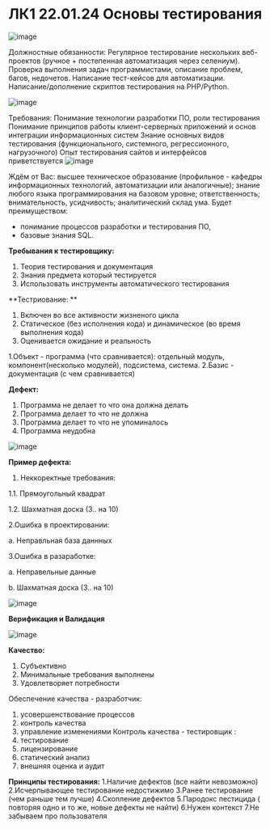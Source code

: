 # ЛК1 22.01.24 Основы тестирования
![image](https://github.com/son4ez1/6sem/assets/113089517/f032cd7f-cf0a-427b-97a2-7e98b3ae541c)

Должностные обязанности:
Регулярное тестирование нескольких веб-проектов (ручное + постепенная автоматизация через селениум).
Проверка выполнения задач программистами, описание проблем, багов, недочетов.
Написание тест-кейсов для автоматизации.
Написание/дополнение скриптов тестирования на PHP/Python.

![image](https://github.com/son4ez1/6sem/assets/113089517/5b642917-9bb9-487b-80e4-5f87c56fa351)

Требования:
​​​​​Понимание технологии разработки ПО, роли тестирования
Понимание принципов работы клиент-серверных приложений и основ интеграции информационных систем
Знание основных видов тестирования (функционального, системного, регрессионного, нагрузочного)
Опыт тестирования сайтов и интерфейсов приветствуется
![image](https://github.com/son4ez1/6sem/assets/113089517/1ef539f7-6988-4792-8b8d-f144fe7afabc)

Ждём от Вас:
высшее техническое образование (профильное - кафедры информационных технологий, автоматизации или аналогичные);
знание любого языка программирования на базовом уровне;
ответственность;
внимательность, усидчивость;
аналитический склад ума.
Будет преимуществом:
- понимание процессов разработки и тестирования ПО,
- базовые знания SQL.

**Требывания к тестировщику:**
1. Теория тестирования и документация
2. Знания предмета который тестируется
3. Использовать инструменты автоматического тестирования

**Тестриование: **
1. Включен во все активности жизненого цикла
2. Статическое (без исполнения кода) и динамическое (во время выполнения кода)
3. Оценивается ожидание и реальность

1.Объект - программа (что сравнивается): отдельный модуль, компонент(несколько модулей), подсистема, система.
2.Базис - документация (с чем сравнивается)

**Дефект:**
1. Программа не делает то что она должна делать
2. Программа делает то что не должна
3. Программа делает то что не упоминалось
4. Программа неудобна

![image](https://github.com/son4ez1/6sem/assets/113089517/c899cd26-e986-43ce-a37b-a96ca81c4c97)

**Пример дефекта:**
1. Неккоректные требования:
   
1.1. Прямоугольный квадрат

1.2. Шахматная доска (3.. на 10)

2.Ошибка в проектировании:

a. Неправльная база даннных

3.Ошибка в разаработке:

a. Неправельные данные

b. Шахматная доска (3.. на 10)

![image](https://github.com/son4ez1/6sem/assets/113089517/7a657f30-bdc2-44ba-b43d-3df1ee54d036)

**Верификация и Валидация**

![image](https://github.com/son4ez1/6sem/assets/113089517/63572abc-e58c-4960-a0df-aad71fd02c19)

**Качество:**
1. Субъективно
2. Минимальные требования выполнены
3. Удовлетворяет потребности

Обеспечение качества - разработчик: 
1. усовершенствование процессов
2. контроль качества
3. управление изменениями 
Контроль качества - тестировщик :
1. тестирование
2. лицензирование
3. статический анализ
4. внешняя оценка и аудит

**Принципы тестирования:**
1.Наличие дефектов (все найти невозможно)
2.Исчерпывающее тестирование недостижимо 
3.Ранее тестирование (чем раньше тем лучше)
4.Скопление дефектов
5.Пародокс пестицида ( повторяя одно и то же, новые дефекты не найти)
6.Нужен контекст
7.Не забываем про пользователя
